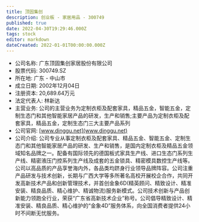 ```yaml
---
title: 顶固集创
description: 创业板 - 家居用品 - 300749
published: true
date: 2022-04-30T19:29:46.000Z
tags: stock
editor: markdown
dateCreated: 2022-01-01T00:00:00.000Z
---
```


- 公司名称: 广东顶固集创家居股份有限公司
- 股票代码: 300749.SZ
- 所在地: 广东 - 中山市
- 成立日期: 2002年12月04日
- 注册资本: 20,689.64万元
- 法定代表人: 林新达
- 主营业务: 公司的主营业务为定制衣柜及配套家具，精品五金，智能五金，定制生态门和其他智能家居产品的研发，生产和销售;主要产品为定制衣柜及配套家具，精品五金，定制生态门三大主要产品系列
- 公司官网: [www.dinggu.net](www.dinggu.net)
- 公司介绍: 公司专业从事定制衣柜及配套家具、精品五金、智能五金、定制生态门和其他智能家居产品的研发、生产和销售，是国内定制衣柜及精品五金领域知名品牌之一。配备有国际领先的德国板式家具生产线、进口生态门系列生产线、精密液压门控系列生产线及成套的五金锁具、精密模具数控生产线等。公司以高品质的产品享誉海内外，各品类均跻身行业领导品牌阵容。公司注重产品研发与技术创新，长期与广西大学等多所著名高校开展校企合作，共同开发高新技术产品和创新管理技术，并首创金象6D(精英顾问、精致设计、精准安装、精良品质、精心维护、精诚物流)服务新模式。公司技术创新与产品创新能力领跑全行业，荣获“广东省高新技术企业”称号。公司倡导精致设计、精准安装、精良品质、精心维护的“金象4D”服务体系，向全国消费者提供24小时不间断无忧服务。


